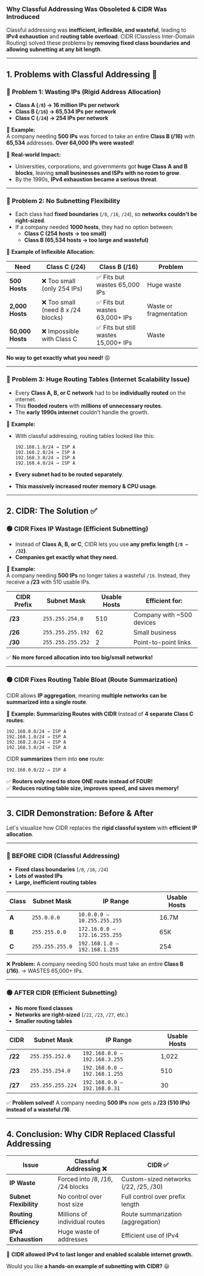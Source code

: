 ### **Why Classful Addressing Was Obsoleted & CIDR Was Introduced**

Classful addressing was **inefficient, inflexible, and wasteful**, leading to **IPv4 exhaustion** and **routing table overload**. CIDR (Classless Inter-Domain Routing) solved these problems by **removing fixed class boundaries and allowing subnetting at any bit length**.

---

## **1. Problems with Classful Addressing** 🚨

### **🔴 Problem 1: Wasting IPs (Rigid Address Allocation)**

- **Class A (`/8`) → 16 million IPs per network**
- **Class B (`/16`) → 65,534 IPs per network**
- **Class C (`/24`) → 254 IPs per network**

🔹 **Example:**  
A company needing **500 IPs** was forced to take an entire **Class B (/16)** with **65,534** addresses. **Over 64,000 IPs were wasted!**

🔹 **Real-world Impact:**

- Universities, corporations, and governments got **huge Class A and B blocks**, leaving **small businesses and ISPs with no room to grow**.
- By the 1990s, **IPv4 exhaustion became a serious threat**.

---

### **🔴 Problem 2: No Subnetting Flexibility**

- Each class had **fixed boundaries** (`/8`, `/16`, `/24`), so **networks couldn't be right-sized**.
- If a company needed **1000 hosts**, they had no option between:
    - **Class C (254 hosts → too small)**
    - **Class B (65,534 hosts → too large and wasteful)**

🔹 **Example of Inflexible Allocation:**

|Need|Class C (/24)|Class B (/16)|Problem|
|---|---|---|---|
|**500 Hosts**|❌ Too small (only 254 IPs)|✅ Fits but wastes 65,000 IPs|Huge waste|
|**2,000 Hosts**|❌ Too small (need 8 x /24 blocks)|✅ Fits but wastes 63,000+ IPs|Waste or fragmentation|
|**50,000 Hosts**|❌ Impossible with Class C|✅ Fits but still wastes 15,000+ IPs|Waste|

**No way to get exactly what you need!** 😡

---

### **🔴 Problem 3: Huge Routing Tables (Internet Scalability Issue)**

- Every **Class A, B, or C network** had to be **individually routed** on the internet.
- This **flooded routers** with **millions of unnecessary routes**.
- The **early 1990s internet** couldn't handle the growth.

🔹 **Example:**

- With classful addressing, routing tables looked like this:
    
    ```
    192.168.1.0/24 → ISP A
    192.168.2.0/24 → ISP A
    192.168.3.0/24 → ISP A
    192.168.4.0/24 → ISP A
    ```
    
- **Every subnet had to be routed separately**.
- **This massively increased router memory & CPU usage**.

---

## **2. CIDR: The Solution ✅**

### **🟢 CIDR Fixes IP Wastage (Efficient Subnetting)**

- Instead of **Class A, B, or C**, CIDR lets you use **any prefix length (`/8 – /32`)**.
- **Companies get exactly what they need.**

🔹 **Example:**  
A company needing **500 IPs** no longer takes a wasteful `/16`. Instead, they receive a **/23** with 510 usable IPs.

|**CIDR Prefix**|**Subnet Mask**|**Usable Hosts**|**Efficient for:**|
|---|---|---|---|
|**/23**|`255.255.254.0`|510|Company with ~500 devices|
|**/26**|`255.255.255.192`|62|Small business|
|**/30**|`255.255.255.252`|2|Point-to-point links|

✅ **No more forced allocation into too big/small networks!**

---

### **🟢 CIDR Fixes Routing Table Bloat (Route Summarization)**

CIDR allows **IP aggregation**, meaning **multiple networks can be summarized into a single route**.

🔹 **Example: Summarizing Routes with CIDR** Instead of **4 separate Class C routes**:

```
192.168.0.0/24 → ISP A
192.168.1.0/24 → ISP A
192.168.2.0/24 → ISP A
192.168.3.0/24 → ISP A
```

CIDR **summarizes** them into **one** route:

```
192.168.0.0/22 → ISP A
```

✅ **Routers only need to store ONE route instead of FOUR!**  
✅ **Reduces routing table size, improves speed, and saves memory!**

---

## **3. CIDR Demonstration: Before & After**

Let's visualize how CIDR replaces the **rigid classful system** with **efficient IP allocation**.

---

### **🔴 BEFORE CIDR (Classful Addressing)**

- **Fixed class boundaries** (`/8`, `/16`, `/24`)
- **Lots of wasted IPs**
- **Large, inefficient routing tables**

|Class|Subnet Mask|IP Range|Usable Hosts|
|---|---|---|---|
|**A**|`255.0.0.0`|`10.0.0.0 – 10.255.255.255`|16.7M|
|**B**|`255.255.0.0`|`172.16.0.0 – 172.16.255.255`|65K|
|**C**|`255.255.255.0`|`192.168.1.0 – 192.168.1.255`|254|

❌ **Problem:** A company needing 500 hosts must take an entire **Class B (/16)**. → WASTES 65,000+ IPs.

---

### **🟢 AFTER CIDR (Efficient Subnetting)**

- **No more fixed classes**
- **Networks are right-sized** (`/22`, `/23`, `/27`, etc.)
- **Smaller routing tables**

|CIDR|Subnet Mask|IP Range|Usable Hosts|
|---|---|---|---|
|**/22**|`255.255.252.0`|`192.168.0.0 – 192.168.3.255`|1,022|
|**/23**|`255.255.254.0`|`192.168.0.0 – 192.168.1.255`|510|
|**/27**|`255.255.255.224`|`192.168.0.0 – 192.168.0.31`|30|

✅ **Problem solved!** A company needing **500 IPs** now gets a **/23 (510 IPs) instead of a wasteful /16**.

---

## **4. Conclusion: Why CIDR Replaced Classful Addressing**

|**Issue**|**Classful Addressing** ❌|**CIDR** ✅|
|---|---|---|
|**IP Waste**|Forced into /8, /16, /24 blocks|Custom-sized networks (/22, /25, /30)|
|**Subnet Flexibility**|No control over host size|Full control over prefix length|
|**Routing Efficiency**|Millions of individual routes|Route summarization (aggregation)|
|**IPv4 Exhaustion**|Huge waste of addresses|Efficient use of IPv4|

🚀 **CIDR allowed IPv4 to last longer and enabled scalable internet growth.**

Would you like **a hands-on example of subnetting with CIDR?** 😃
